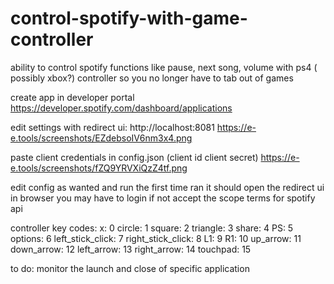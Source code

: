 # control-spotify-with-game-controller
ability to control spotify functions like pause, next song, volume with ps4 ( possibly xbox?) controller so you no longer have to tab out of games

create app in developer portal
https://developer.spotify.com/dashboard/applications

edit settings with redirect ui:
http://localhost:8081
https://e-e.tools/screenshots/EZdebsoIV6nm3x4.png

paste client credentials in config.json (client id client secret)
https://e-e.tools/screenshots/fZQ9YRVXiQzZ4tf.png

edit config as wanted and run the first time ran it should open the redirect ui in browser you may have to login if not accept the scope terms for spotify api

controller key codes:
x: 0
circle: 1
square: 2
triangle: 3
share: 4
PS: 5
options: 6
left_stick_click: 7
right_stick_click: 8
L1: 9
R1: 10
up_arrow: 11
down_arrow: 12
left_arrow: 13
right_arrow: 14
touchpad: 15

to do:
monitor the launch and close of specific application
